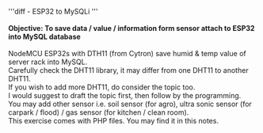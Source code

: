 '''diff - ESP32 to MySQLi ''' <br><br>
<b>Objective: To save data / value / information form sensor attach to ESP32 into MySQL database</b><br><br>
NodeMCU ESP32s with DTH11 (from Cytron) save humid & temp value of server rack into MySQL.<br>
Carefully check the DHT11 library, it may differ from one DHT11 to another DHT11. <br>
If you wish to add more DHT11, do consider the topic too. <br>
I would suggest to draft the topic first, then follow by the programming.<br>
You may add other sensor i.e. soil sensor (for agro), ultra sonic sensor (for carpark / flood) / gas sensor (for kitchen / clean room).<br>
This exercise comes with PHP files. You may find it in this notes.<br>
